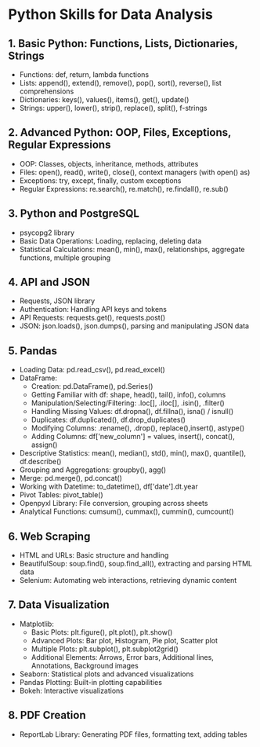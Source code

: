 # Python Skills for Data Analysis

## 1. Basic Python: Functions, Lists, Dictionaries, Strings
- Functions: def, return, lambda functions
- Lists: append(), extend(), remove(), pop(), sort(), reverse(), list comprehensions
- Dictionaries: keys(), values(), items(), get(), update()
- Strings: upper(), lower(), strip(), replace(), split(), f-strings

## 2. Advanced Python: OOP, Files, Exceptions, Regular Expressions
- OOP: Classes, objects, inheritance, methods, attributes
- Files: open(), read(), write(), close(), context managers (with open() as)
- Exceptions: try, except, finally, custom exceptions
- Regular Expressions: re.search(), re.match(), re.findall(), re.sub()

## 3. Python and PostgreSQL
- psycopg2 library
- Basic Data Operations: Loading, replacing, deleting data
- Statistical Calculations: mean(), min(), max(), relationships, aggregate functions, multiple grouping

## 4. API and JSON
- Requests, JSON library
- Authentication: Handling API keys and tokens
- API Requests: requests.get(), requests.post()
- JSON: json.loads(), json.dumps(), parsing and manipulating JSON data

## 5. Pandas
- Loading Data: pd.read_csv(), pd.read_excel()
- DataFrame:
  - Creation: pd.DataFrame(), pd.Series()
  - Getting Familiar with df: shape, head(), tail(), info(), columns
  - Manipulation/Selecting/Filtering: .loc[], .iloc[], .isin(), .filter()
  - Handling Missing Values: df.dropna(), df.fillna(), isna() / isnull()
  - Duplicates: df.duplicated(), df.drop_duplicates()
  - Modifying Columns: .rename(), .drop(), replace(),insert(), astype()
  - Adding Columns: df['new_column'] = values, insert(), concat(), assign()
- Descriptive Statistics: mean(), median(), std(), min(), max(), quantile(), df.describe()
- Grouping and Aggregations: groupby(), agg()
- Merge: pd.merge(), pd.concat()
- Working with Datetime: to_datetime(), df['date'].dt.year
- Pivot Tables: pivot_table()
- Openpyxl Library: File conversion, grouping across sheets
- Analytical Functions: cumsum(), cummax(), cummin(), cumcount()

## 6. Web Scraping
- HTML and URLs: Basic structure and handling
- BeautifulSoup: soup.find(), soup.find_all(), extracting and parsing HTML data
- Selenium: Automating web interactions, retrieving dynamic content

## 7. Data Visualization
- Matplotlib:
  - Basic Plots: plt.figure(), plt.plot(), plt.show()
  - Advanced Plots: Bar plot, Histogram, Pie plot, Scatter plot
  - Multiple Plots: plt.subplot(), plt.subplot2grid()
  - Additional Elements: Arrows, Error bars, Additional lines, Annotations, Background images
- Seaborn: Statistical plots and advanced visualizations
- Pandas Plotting: Built-in plotting capabilities
- Bokeh: Interactive visualizations

## 8. PDF Creation
- ReportLab Library: Generating PDF files, formatting text, adding tables

